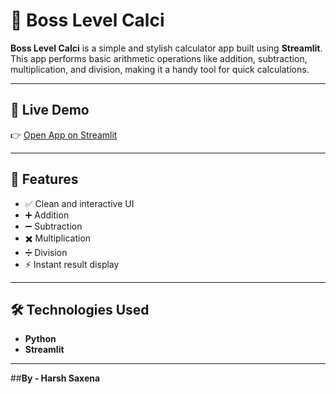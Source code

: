 # 🧮 Boss Level Calci

**Boss Level Calci** is a simple and stylish calculator app built using **Streamlit**. This app performs basic arithmetic operations like addition, subtraction, multiplication, and division, making it a handy tool for quick calculations.

---

## 🚀 Live Demo

👉 [Open App on Streamlit](https://boss-level-calci.streamlit.app)

---

## 📌 Features

- ✅ Clean and interactive UI
- ➕ Addition
- ➖ Subtraction
- ✖️ Multiplication
- ➗ Division
- ⚡ Instant result display

---

## 🛠️ Technologies Used

- **Python**
- **Streamlit**

---

##**By - Harsh Saxena**
